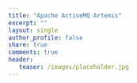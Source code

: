 ```yaml
---
title: "Apache ActiveMQ Artemis" 
excerpt: ""
layout: single
author_profile: false
share: true
comments: true
header:
   teaser: /images/placeholder.jpg
---
```


